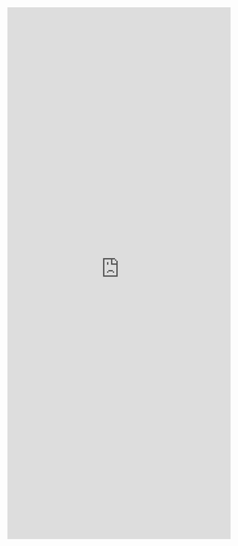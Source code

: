 <iframe src="https://raw.githubusercontent.com/parastyle/SQL-Mini/master/SQL%2Bpresentation.html"
        height="1200" width="100%"
        scrolling="no" seamless="seamless"
        frameBorder="0"
        align="center"></iframe>
